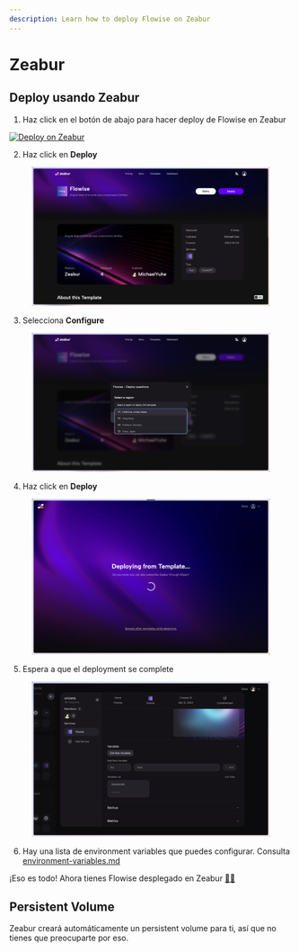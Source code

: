```yaml
---
description: Learn how to deploy Flowise on Zeabur
---
```


# Zeabur

## Deploy usando Zeabur

1. Haz click en el botón de abajo para hacer deploy de Flowise en Zeabur

[![Deploy on Zeabur](https://zeabur.com/button.svg)](https://zeabur.com/templates/VZGGTI)

2. Haz click en **Deploy**

<figure><img src="../../../.gitbook/assets/zeabur/1.png" alt=""><figcaption></figcaption></figure>

3. Selecciona **Configure**

<figure><img src="../../../.gitbook/assets/zeabur/2.png" alt=""><figcaption></figcaption></figure>

4. Haz click en **Deploy**

<figure><img src="../../../.gitbook/assets/zeabur/3.png" alt=""><figcaption></figcaption></figure>

5. Espera a que el deployment se complete

<figure><img src="../../../.gitbook/assets/zeabur/4.png" alt=""><figcaption></figcaption></figure>

6. Hay una lista de environment variables que puedes configurar. Consulta [environment-variables.md](../../../configuracion/environment-variables.md "mention")

¡Eso es todo! Ahora tienes Flowise desplegado en Zeabur [🎉](https://emojipedia.org/party-popper/)[🎉](https://emojipedia.org/party-popper/)

## Persistent Volume

Zeabur creará automáticamente un persistent volume para ti, así que no tienes que preocuparte por eso.
